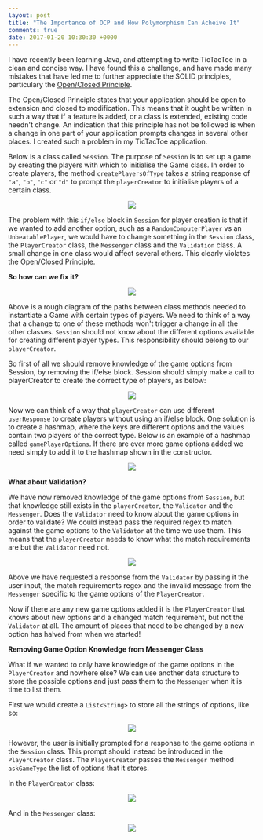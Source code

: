 ```yaml
---
layout: post
title: "The Importance of OCP and How Polymorphism Can Acheive It"
comments: true
date: 2017-01-20 10:30:30 +0000
---
```


I have recently been learning Java, and attempting to write TicTacToe in a clean and concise way. I have found this a challenge, and have made many mistakes that have led me to further appreciate the SOLID principles, particulary the [Open/Closed Principle][open-closed-post]. 

The Open/Closed Principle states that your application should be open to extension and closed to modification. This means that it ought be written in such a way that if a feature is added, or a class is extended, existing code needn't change. An indication that this principle has not be followed is when a change in one part of your application prompts changes in several other places. I created such a problem in my TicTacToe application.

Below is a class called `Session`. The purpose of `Session` is to set up a game by creating the players with which to initialise the Game class. In order to create players, the method `createPlayersOfType` takes a string response of `"a"`, `"b"`, `"c"` or `"d"` to prompt the `playerCreator` to initialise players of a certain class. 

<p align="center">
<img src="../../../../../../../assets/java_session_class_ttt.png">
</p>

The problem with this `if/else` block in `Session` for player creation is that if we wanted to add another option, such as a `RandomComputerPlayer` vs an `UnbeatablePlayer`, we would have to change something in the `Session` class, the `PlayerCreator` class, the `Messenger` class and the `Validation` class. A small change in one class would affect several others. This clearly violates the Open/Closed Principle.

<strong>So how can we fix it?</strong>

<p align="center">
<img src="../../../../../../../assets/pathsBetweenClasses.png">
</p>

Above is a rough diagram of the paths between class methods needed to instantiate a Game with certain types of players. We need to think of a way that a change to one of these methods won't trigger a change in all the other classes. `Session` should not know about the different options available for creating different player types. This responsibility should belong to our `playerCreator`.

So first of all we should remove knowledge of the game options from Session, by removing the if/else block. Session should simply make a call to playerCreator to create the correct type of players, as below:

<p align="center">
<img src="../../../../../../../assets/session-without-if-else.png">
</p>

Now we can think of a way that `playerCreator` can use different `userResponse` to create players without using an if/else block. One solution is to create a hashmap, where the keys are different options and the values contain two players of the correct type. Below is an example of a hashmap called `gamePlayerOptions`. If there are ever more game options added we need simply to add it to the hashmap shown in the constructor.

<p align="center">
<img src="../../../../../../../assets/game-options-hashmap-in-player-creator.png">
</p>

<strong>What about Validation?</strong>

We have now removed knowledge of the game options from `Session`, but that knowledge still exists in the `playerCreator`, the `Validator` and the `Messenger`. Does the `Validator` need to know about the game options in order to validate? We could instead pass the required regex to match against the game options to the `Validator` at the time we use them. This means that the `playerCreator` needs to know what the match requirements are but the `Validator` need not.

<p align="center">
<img src="../../../../../../../assets/validate-with-match-from-player-creator.png">
</p>

Above we have requested a response from the `Validator` by passing it the user input, the match requirements regex and the invalid message from the `Messenger` specific to the game options of the `PlayerCreator`. 

Now if there are any new game options added it is the `PlayerCreator` that knows about new options and a changed match requirement, but not the `Validator` at all. The amount of places that need to be changed by a new option has halved from when we started!

<strong>Removing Game Option Knowledge from Messenger Class</strong>

What if we wanted to only have knowledge of the game options in the `PlayerCreator` and nowhere else? We can use another data structure to store the possible options and just pass them to the `Messenger` when it is time to list them.

First we would create a `List<String>` to store all the strings of options, like so:

<p align="center">
<img src="../../../../../../../assets/add-list-of-game-options-as-menu.png">
</p>

However, the user is initially prompted for a response to the game options in the `Session` class. This prompt should instead be introduced in the `PlayerCreator` class. The `PlayerCreator` passes the `Messenger` method `askGameType` the list of options that it stores.

In the `PlayerCreator` class:


<p align="center">
<img src="../../../../../../../assets/PlayerCreator-menu-setup.png">
</p>

And in the `Messenger` class:

<p align="center">
<img src="../../../../../../../assets/Messenger-game-option-set-up.png">
</p>

[open-closed-post]:http://daisymolving.github.io/2016/03/15/open-closed-principle.html
